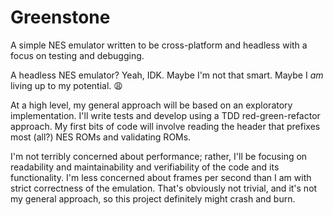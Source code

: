 # Greenstone

A simple NES emulator written to be cross-platform and headless with a focus on testing and debugging.

A headless NES emulator? Yeah, IDK. Maybe I'm not that smart. Maybe I _am_ living up to my potential. :weary:

At a high level, my general approach will be based on an exploratory implementation. I'll write tests and develop using a TDD red-green-refactor approach. My first bits of code will involve reading the header that prefixes most (all?) NES ROMs and validating ROMs.

I'm not terribly concerned about performance; rather, I'll be focusing on readability and maintainability and verifiability of the code and its functionality. I'm less concerned about frames per second than I am with strict correctness of the emulation. That's obviously not trivial, and it's not my general approach, so this project definitely might crash and burn.
